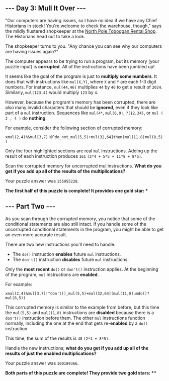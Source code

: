 ## --- Day 3: Mull It Over ---

"Our computers are having issues, so I have no idea if we have any Chief Historians in stock! You're welcome to check the warehouse, though," says the mildly flustered shopkeeper at the [North Pole Toboggan Rental Shop](https://adventofcode.com/2020/day/2). The Historians head out to take a look.

The shopkeeper turns to you. "Any chance you can see why our computers are having issues again?"

The computer appears to be trying to run a program, but its memory (your puzzle input) is **corrupted**. All of the instructions have been jumbled up!

It seems like the goal of the program is just to **multiply some numbers**. It does that with instructions like ```mul(X,Y)```, where ```X``` and ```Y``` are each 1-3 digit numbers. For instance, ```mul(44,46)``` multiplies ```44``` by ```46``` to get a result of ```2024```. Similarly, ```mul(123,4)``` would multiply ```123``` by ```4```.

However, because the program's memory has been corrupted, there are also many invalid characters that should be **ignored**, even if they look like part of a ```mul``` instruction. Sequences like ```mul(4*```, ```mul(6,9!```, ```?(12,34)```, or ```mul ( 2 , 4 )``` do **nothing**.

For example, consider the following section of corrupted memory:

```xmul(2,4)%&mul[3,7]!@^do_not_mul(5,5)+mul(32,64]then(mul(11,8)mul(8,5))```

Only the four highlighted sections are real ```mul``` instructions. Adding up the result of each instruction produces ```161``` ```(2*4 + 5*5 + 11*8 + 8*5)```.

Scan the corrupted memory for uncorrupted mul instructions. **What do you get if you add up all of the results of the multiplications?**

Your puzzle answer was ```155955228```.

**The first half of this puzzle is complete! It provides one gold star: \***

## --- Part Two ---

As you scan through the corrupted memory, you notice that some of the conditional statements are also still intact. If you handle some of the uncorrupted conditional statements in the program, you might be able to get an even more accurate result.

There are two new instructions you'll need to handle:

- The ```do()``` instruction **enables** future ```mul``` instructions.
- The ```don't()``` instruction **disables** future ```mul``` instructions.

Only the **most recent** ```do()``` or ```don't()``` instruction applies. At the beginning of the program, ```mul``` instructions are **enabled**.

For example:

```xmul(2,4)&mul[3,7]!^don't()_mul(5,5)+mul(32,64](mul(11,8)undo()?mul(8,5))```

This corrupted memory is similar to the example from before, but this time the ```mul(5,5)``` and ```mul(11,8)``` instructions are **disabled** because there is a ```don't()``` instruction before them. The other ```mul``` instructions function normally, including the one at the end that gets re-**enabled** by a ```do()``` instruction.

This time, the sum of the results is ```48``` ```(2*4 + 8*5)```.

Handle the new instructions; **what do you get if you add up all of the results of just the enabled multiplications?**

Your puzzle answer was ```100189366```.

**Both parts of this puzzle are complete! They provide two gold stars: \*\***